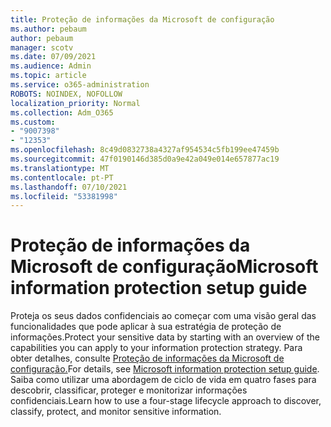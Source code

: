 ```yaml
---
title: Proteção de informações da Microsoft de configuração
ms.author: pebaum
author: pebaum
manager: scotv
ms.date: 07/09/2021
ms.audience: Admin
ms.topic: article
ms.service: o365-administration
ROBOTS: NOINDEX, NOFOLLOW
localization_priority: Normal
ms.collection: Adm_O365
ms.custom:
- "9007398"
- "12353"
ms.openlocfilehash: 8c49d0832738a4327af954534c5fb199ee47459b
ms.sourcegitcommit: 47f0190146d385d0a9e42a049e014e657877ac19
ms.translationtype: MT
ms.contentlocale: pt-PT
ms.lasthandoff: 07/10/2021
ms.locfileid: "53381998"
---
```

# <a name="microsoft-information-protection-setup-guide"></a><span data-ttu-id="ef411-102">Proteção de informações da Microsoft de configuração</span><span class="sxs-lookup"><span data-stu-id="ef411-102">Microsoft information protection setup guide</span></span>

<span data-ttu-id="ef411-103">Proteja os seus dados confidenciais ao começar com uma visão geral das funcionalidades que pode aplicar à sua estratégia de proteção de informações.</span><span class="sxs-lookup"><span data-stu-id="ef411-103">Protect your sensitive data by starting with an overview of the capabilities you can apply to your information protection strategy.</span></span> <span data-ttu-id="ef411-104">Para obter detalhes, consulte [Proteção de informações da Microsoft de configuração.](https://admin.microsoft.com/adminportal/home#/modernonboarding/mipsetupguide)</span><span class="sxs-lookup"><span data-stu-id="ef411-104">For details, see [Microsoft information protection setup guide](https://admin.microsoft.com/adminportal/home#/modernonboarding/mipsetupguide).</span></span> <span data-ttu-id="ef411-105">Saiba como utilizar uma abordagem de ciclo de vida em quatro fases para descobrir, classificar, proteger e monitorizar informações confidenciais.</span><span class="sxs-lookup"><span data-stu-id="ef411-105">Learn how to use a four-stage lifecycle approach to discover, classify, protect, and monitor sensitive information.</span></span>